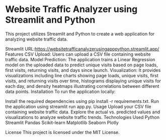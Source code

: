 # Website Traffic Analyzer using Streamlit and Python
This project utilizes Streamlit and Python to create a web application for analyzing website traffic data.


Streamlit URL:https://websitetrafficanalyzerusingapppython.streamlit.app/
Features
CSV Upload: Users can upload a CSV file containing website traffic data.
Model Prediction: The application trains a Linear Regression model on the uploaded data to predict unique visits based on page loads, first visits, returning visits, and days since launch.
Visualization: It provides visualizations including line charts showing page loads, unique visits, first visits, and returning visits over time, histograms displaying unique visits for each day, and density heatmaps illustrating correlations between different data points.
Installation
To run the application locally:

Install the required dependencies using pip install -r requirements.txt.
Run the application using streamlit run app.py.
Usage
Upload your CSV file containing website traffic data.
Explore the actual vs. predicted values and visualizations to analyze website traffic trends.
Technologies Used
Python
Streamlit
Pandas
Scikit-learn
Matplotlib
Seaborn
Plotly

License
This project is licensed under the MIT License.
